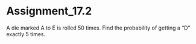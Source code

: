 # Assignment_17.2
A die marked A to E is rolled 50 times. Find the probability of getting a “D” exactly 5
times.
